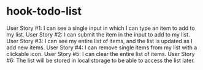 # hook-todo-list

User Story #1: I can see a single input in which I can type an item to add to my list.
User Story #2: I can submit the item in the input to add to my list.
User Story #3: I can see my entire list of items, and the list is updated as I add new items.
User Story #4: I can remove single items from my list with a clickable icon.
User Story #5: I can clear the entire list of items.
User Story #6: The list will be stored in local storage to be able to access the list later. 